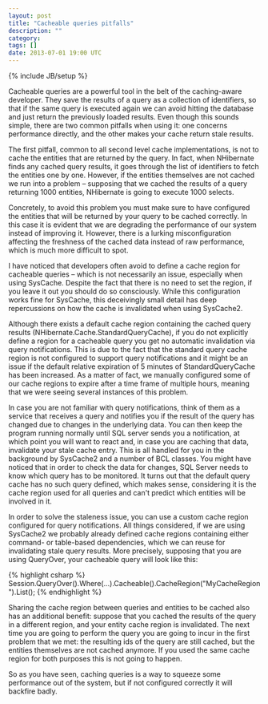```yaml
---
layout: post
title: "Cacheable queries pitfalls"
description: ""
category:
tags: []
date: 2013-07-01 19:00 UTC
---
```

{% include JB/setup %}


Cacheable queries are a powerful tool in the belt of the caching-aware developer. They save the results of a query as a collection of identifiers, so that if the same query is executed again we can avoid hitting the database and just return the previously loaded results. Even though this sounds simple, there are two common pitfalls when using it: one concerns performance directly, and the other makes your cache return stale results.

The first pitfall, common to all second level cache implementations, is not to cache the entities that are returned by the query. In fact, when NHibernate finds any cached query results, it goes through the list of identifiers to fetch the entities one by one. However, if the entities themselves are not cached we run into a problem – supposing that we cached the results of a query returning 1000 entities, NHibernate is going to execute 1000 selects.

Concretely, to avoid this problem you must make sure to have configured the entities that will be returned by your query to be cached correctly. In this case it is evident that we are degrading the performance of our system instead of improving it. However, there is a lurking misconfiguration affecting the freshness of the cached data instead of raw performance, which is much more difficult to spot.

I have noticed that developers often avoid to define a cache region for cacheable queries – which is not necessarily an issue, especially when using SysCache. Despite the fact that there is no need to set the region, if you leave it out you should do so consciously. While this configuration works fine for SysCache, this deceivingly small detail has deep repercussions on how the cache is invalidated when using SysCache2.

Although there exists a default cache region containing the cached query results (NHibernate.Cache.StandardQueryCache), if you do not explicitly define a region for a cacheable query you get no automatic invalidation via query notifications. This is due to the fact that the standard query cache region is not configured to support query notifications and it might be an issue if the default relative expiration of 5 minutes of StandardQueryCache has been increased. As a matter of fact, we manually configured some of our cache regions to expire after a time frame of multiple hours, meaning that we were seeing several instances of this problem.

In case you are not familiar with query notifications, think of them as a service that receives a query and notifies you if the result of the query has changed due to changes in the underlying data. You can then keep the program running normally until SQL server sends you a notification, at which point you will want to react and, in case you are caching that data, invalidate your stale cache entry. This is all handled for you in the background by SysCache2 and a number of BCL classes. You might have noticed that in order to check the data for changes, SQL Server needs to know which query has to be monitored. It turns out that the default query cache has no such query defined, which makes sense, considering it is the cache region used for all queries and can't predict which entities will be involved in it.

In order to solve the staleness issue, you can use a custom cache region configured for query notifications. All things considered, if we are using SysCache2 we probably already defined cache regions containing either command- or table-based dependencies, which we can reuse for invalidating stale query results. More precisely, supposing that you are using QueryOver, your cacheable query will look like this:

{% highlight csharp %}
Session.QueryOver<Employee>().Where(...).Cacheable().CacheRegion("MyCacheRegion").List();
{% endhighlight %}

Sharing the cache region between queries and entities to be cached also has an additional benefit: suppose that you cached the results of the query in a different region, and your entity cache region is invalidated. The next time you are going to perform the query you are going to incur in the first problem that we met: the resulting ids of the query are still cached, but the entities themselves are not cached anymore. If you used the same cache region for both purposes this is not going to happen.

So as you have seen, caching queries is a way to squeeze some performance out of the system, but if not configured correctly it will backfire badly.